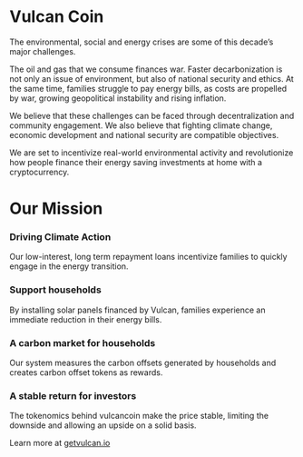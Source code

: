 # Vulcan Coin

The environmental, social and energy crises are some of this decade’s major challenges.

The oil and gas that we consume finances war. Faster decarbonization is not only an issue of environment, but also of national security and ethics. At the same time, families struggle to pay energy bills, as costs are propelled by war, growing geopolitical instability and rising inflation.

We believe that these challenges can be faced through decentralization and community engagement. We also believe that fighting climate change, economic development and national security are compatible objectives.

We are set to incentivize real-world environmental activity and revolutionize how people finance their energy saving investments at home with a cryptocurrency.

# Our Mission

### Driving Climate Action
Our low-interest, long term repayment loans incentivize families to quickly engage in the energy transition.

### Support households
By installing solar panels financed by Vulcan, families experience an immediate reduction in their energy bills.

### A carbon market for households
Our system measures the carbon offsets generated by households and creates carbon offset tokens as rewards.

### A stable return for investors
The tokenomics behind vulcancoin make the price stable, limiting the downside and allowing an upside on a solid basis.

Learn more at [getvulcan.io](http://getvulcan.io/)
